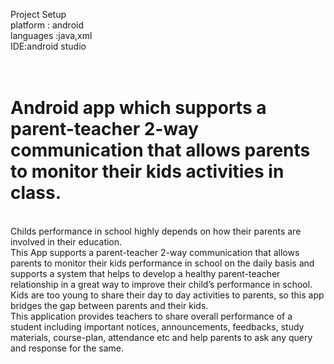 
Project Setup</br>
platform : android</br>
languages :java,xml</br>
IDE:android studio</br>
</br></br>
# Android app which supports a parent-teacher 2-way communication that allows parents to monitor their kids activities in class.
</br>
Childs performance in school highly depends on how their parents are involved in their education.</br> 
This App supports a parent-teacher 2-way communication that allows parents to monitor their kids performance in school on the daily basis and supports a system that helps to develop a healthy parent-teacher relationship in a great way to improve their child’s performance in school.</br>
Kids are too young to share their day to day activities to parents, so this app bridges the gap between parents and their kids.</br>
This application provides teachers to share overall performance of a student including important notices, announcements, feedbacks, study materials, course-plan, attendance etc and help parents to ask any query and response for the same.</br>